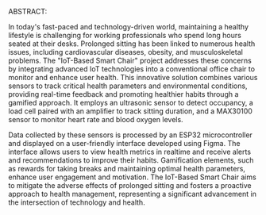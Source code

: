 ABSTRACT:

In today's fast-paced and technology-driven world, maintaining a healthy lifestyle is challenging for working professionals who spend long hours seated at their desks. Prolonged sitting has been linked to numerous health issues, including cardiovascular diseases, obesity, and musculoskeletal problems. The "IoT-Based Smart Chair" project addresses these concerns by integrating advanced IoT technologies into a conventional office chair to monitor and enhance user health. This innovative solution combines various sensors to track critical health parameters and environmental conditions, providing real-time feedback and promoting healthier habits through a gamified approach. It employs an ultrasonic sensor to detect occupancy, a load cell paired with an amplifier to track sitting duration, and a MAX30100 sensor to monitor heart rate and blood oxygen levels. 

Data collected by these sensors is processed by an ESP32 microcontroller and displayed on a user-friendly interface developed using Figma. The interface allows users to view health metrics in realtime and receive alerts and recommendations to improve their habits. Gamification elements, such as rewards for taking breaks and maintaining optimal health parameters, enhance user engagement and motivation. The IoT-Based Smart Chair aims to mitigate the adverse effects of prolonged sitting and fosters a proactive approach to health management, representing a significant advancement in the intersection of technology and health.
